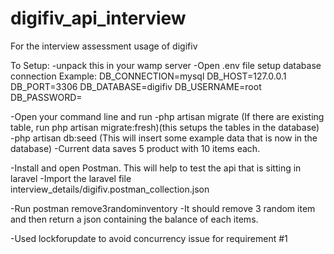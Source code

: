 # digifiv_api_interview

For the interview assessment usage of digifiv

To Setup:
-unpack this in your wamp server
-Open .env file setup database connection 
Example: 
DB_CONNECTION=mysql
DB_HOST=127.0.0.1
DB_PORT=3306
DB_DATABASE=digifiv
DB_USERNAME=root
DB_PASSWORD=

-Open your command line and run
-php artisan migrate (If there are existing table, run php artisan migrate:fresh)(this setups the tables in the database)
-php artisan db:seed (This will insert some example data that is now in the database)
-Current data saves 5 product with 10 items each.

-Install and open Postman. This will help to test the api that is sitting in laravel
-Import the laravel file interview_details/digifiv.postman_collection.json

-Run postman remove3randominventory
-It should remove 3 random item and then return a json containing the balance of each items.

-Used lockforupdate to avoid concurrency issue for requirement #1
